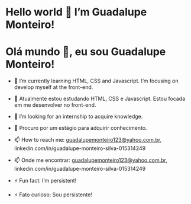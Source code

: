 # Hello world 👋 I’m Guadalupe Monteiro!
# Olá mundo 👋, eu sou Guadalupe Monteiro!

- 🌱 I’m currently learning HTML, CSS and Javascript. 
I’m  focusing on develop myself at the front-end.
- 🌱 Atualmente estou estudando HTML, CSS e Javascript. 
Estou focada em me desenvolver no front-end.

- 👯 I’m  looking for an internship to acquire knowledge.
- 👯 Procuro por um estágio para adquirir conhecimento.

- 📫 How to reach me: guadalupemonteiro123@yahoo.com.br, 
linkedin.com/in/guadalupe-monteiro-silva-015314249
- 📫 Onde me encontrar: guadalupemonteiro123@yahoo.com.br, 
linkedin.com/in/guadalupe-monteiro-silva-015314249

- ⚡ Fun fact: I’m persistent!
- ⚡ Fato curioso: Sou persistente!

